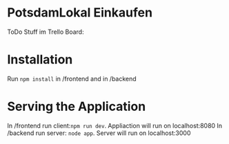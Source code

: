 # PotsdamLokal Einkaufen

ToDo Stuff im Trello Board: 

# Installation

Run `npm install` in /frontend and in /backend

# Serving the Application

In /frontend run client:`npm run dev`. Appliaction will run on localhost:8080
In /backend run server: `node app`. Server will run on localhost:3000
